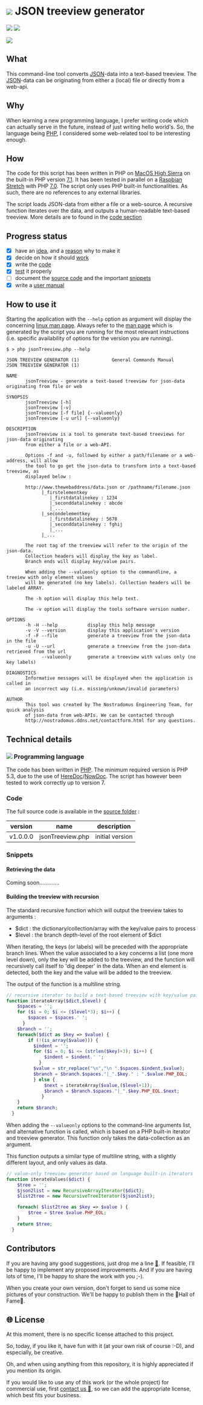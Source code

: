# ![](images/json-logo-xs.png) JSON treeview generator
![](https://img.shields.io/badge/project%20status-publication%20in%20progress-lightgrey.svg) ![](https://img.shields.io/badge/version-1.0.0.0-green.svg)

![](images/commandline_example.png)

## What

This command-line tool converts [JSON](https://www.json.org)-data into a text-based treeview. The [JSON](https://www.json.org)-data can be originating from either a (local) file or directly from a web-api.

## Why

When learning a new programming language, I prefer writing code which can actually serve in the future, instead of just writing hello world's. So, the language being [PHP](https://secure.php.net), I considered some web-related tool to be interesting enough.

## How

The code for this script has been written in PHP on [MacOS High Sierra](https://en.wikipedia.org/wiki/MacOS_High_Sierra) on the built-in PHP version [7.1](http://php.net/releases/7_1_0.php). It has been tested in parallel on a [Raspbian](https://www.raspberrypi.org/downloads/raspbian/) [Stretch](https://www.raspberrypi.org/blog/raspbian-stretch/) with PHP [7.0](http://php.net/releases/7_0_0.php). The script only uses PHP built-in functionalities. As such, there are no references to any external libraries.

The script loads JSON-data from either a file or a web-source. A recursive function iterates over the data, and outputs a human-readable text-based treeview. More details are to found in the [code section](#code)

## Progress status

 - [x] have an [idea](#what), and a [reason](#why) why to make it
 - [x] decide on how it should [work](#how)
 - [x] write the [code](source/)  
 - [x] [test](#how) it properly
 - [ ] document the [source code](source/) and the important [snippets](#snippets)
 - [x] write a [user manual](#how_to_use_it)

## How to use it

Starting the application with the `--help` option as argument will display the concerning [linux man page](https://en.wikipedia.org/wiki/Man_page). Always refer to the [man page](https://en.wikipedia.org/wiki/Man_page) which is generated by the script you are running for the most relevant instructions (i.e. specific availability of options for the version you are running).

`$ > php jsonTreeview.php --help`

```
JSON TREEVIEW GENERATOR (1)            General Commands Manual            JSON TREEVIEW GENERATOR (1)

NAME
       jsonTreeview - generate a text-based treeview for json-data originating from file or web

SYNOPSIS
       jsonTreeview [-h]
       jsonTreeview [-v]
       jsonTreeview [-f file] {--valueonly}
       jsonTreeview [-u url] {--valueonly}

DESCRIPTION
       jsonTreeview is a tool to generate text-based treeviews for json-data originating
       from either a file or a web-API.

       Options -f and -u, followed by either a path/filename or a web-address, will allow
       the tool to go get the json-data to transform into a text-based treeview, as
       displayed below :

       http://www.thewebaddress/data.json or /pathname/filename.json
             |_firstelementkey
                |_firstdatalinekey : 1234
                |_seconddatalinekey : abcde
                |_...
             |_secondelementkey
                |_firstdatalinekey : 5678
                |_seconddatalinekey : fghij
                |_...
             |_...

       The root tag of the treeview will refer to the origin of the json-data.
       Collection headers will display the key as label.
       Branch ends will display key/value pairs.

       When adding the --valueonly option to the commandline, a treeiew with only element values
       will be generated (no key labels). Collection headers will be labeled ARRAY.

       The -h option will display this help text.

       The -v option will display the tools software version number.

OPTIONS
       -h -H --help           display this help message
       -v -V --version        display this application's version
       -f -F --file           generate a treeview from the json-data in the file
       -u -U --url            generate a treeview from the json-data retrieved from the url
             --valueonly      generate a treeview with values only (no key labels)

DIAGNOSTICS
       Informative messages will be displayed when the application is called in
       an incorrect way (i.e. missing/unkown/invalid parameters)

AUTHOR
       This tool was created by The Nostradomus Engineering Team, for quick analysis
       of json-data from web-APIs. We can be contacted through
       http://nostradomus.ddns.net/contactform.html for any questions.
```

## Technical details

### [![](images/php-logo-xs.png)](https://secure.php.net) Programming language

The code has been written in [PHP](https://secure.php.net). The minimum required version is PHP 5.3, due to the use of [HereDoc](https://en.wikipedia.org/wiki/Here_document#PHP)/[NowDoc](http://php.net/manual/en/language.types.string.php). The script has however been tested to work correctly up to version 7.

### Code

The full source code is available in the [source folder](source/) :

version  | name             | description
---------|------------------|--------------------------------------------------------------------------------------------
v1.0.0.0 | jsonTreeview.php | initial version

### Snippets

#### Retrieving the data

Coming soon.............

#### Building the treeview with recursion

The standard recursive function which will output the treeview takes to arguments :
 - $dict : the dictionary/collection/array with the key/value pairs to process
 - $level : the branch depth-level of the root element of $dict

When iterating, the keys (or labels) will be preceded with the appropriate branch lines. When the value associated to a key concerns a list (one more level down), only the key will be added to the treeview, and the function will recursively call itself to 'dig deeper' in the data. When an end element is detected, both the key and the value will be added to the treeview.

The output of the function is a multiline string.

```PHP
// recursive iterator to build a text-based treeview with key/value pairs
function iterateArray($dict,$level) {
    $spaces = '';
    for ($i = 0; $i <= ($level*3); $i++) {
        $spaces = $spaces.' ';
      }
    $branch = '';
    foreach($dict as $key => $value) {
        if (!(is_array($value))) {
          $indent = '';
          for ($i = 0; $i <= (strlen($key)+3); $i++) {
              $indent = $indent.' ';
            }
          $value = str_replace("\n","\n ".$spaces.$indent,$value);
          $branch = $branch.$spaces."|_".$key." : ".$value.PHP_EOL;
          } else {
              $next = iterateArray($value,($level+1));
              $branch = $branch.$spaces."|_".$key.PHP_EOL.$next;
             }
    }
    return $branch;
  }
```

When adding the `--valueonly` options to the command-line arguments list, and alternative function is called, which is based on a PHP built-in iterator and treeview generator. This function only takes the data-collection as an argument.

This function outputs a similar type of multiline string, with a slightly different layout, and only values as data.

```PHP
// value-only treeview generator based on language built-in iterators
function iterateValues($dict) {
    $tree = '';
    $json2list = new RecursiveArrayIterator($dict);
    $list2tree = new RecursiveTreeIterator($json2list);

    foreach( $list2tree as $key => $value ) {
        $tree = $tree.$value.PHP_EOL;
    }
    return $tree;
  }
```

## Contributors

If you are having any good suggestions, just drop me a line [:email:](http://nostradomus.ddns.net/contactform.html).
If feasible, I'll be happy to implement any proposed improvements.
And if you are having lots of time, I'll be happy to share the work with you ;-).

When you create your own version, don't forget to send us some nice pictures of your construction. We'll be happy to publish them in the :confetti_ball:Hall of Fame:confetti_ball:.

## :globe_with_meridians: License

At this moment, there is no specific license attached to this project.

So, today, if you like it, have fun with it (at your own risk of course :-D), and especially, be creative.

Oh, and when using anything from this repository, it is highly appreciated if you mention its origin.

If you would like to use any of this work (or the whole project) for commercial use, first [contact us :email:](http://nostradomus.ddns.net/contactform.html), so we can add the appropriate license, which best fits your business.
